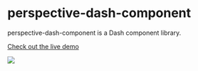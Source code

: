 # perspective-dash-component

perspective-dash-component is a Dash component library.


[Check out the live demo](http://perspective-dash.herokuapp.com/)


![](https://raw.githubusercontent.com/timkpaine/perspective-dash-component/master/docs/img/example.gif)

